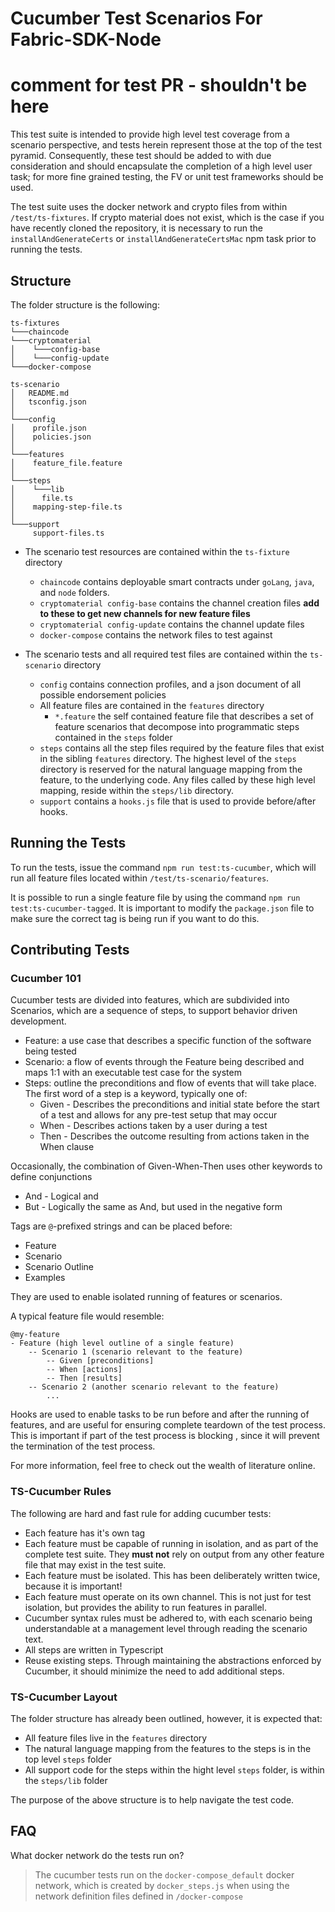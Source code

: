 # Cucumber Test Scenarios For Fabric-SDK-Node

# comment for test PR - shouldn't be here
This test suite is intended to provide high level test coverage from a scenario perspective, and tests herein represent those at the top of the test pyramid. Consequently, these test should be added to with due consideration and should encapsulate the completion of a high level user task; for more fine grained testing, the FV or unit test frameworks should be used.

The test suite uses the docker network and crypto files from within `/test/ts-fixtures`. If crypto material does not exist, which is the case if you have recently cloned the repository, it is necessary to run the `installAndGenerateCerts` or `installAndGenerateCertsMac` npm task prior to running the tests.

## Structure

The folder structure is the following:

```
ts-fixtures
└───chaincode
└───cryptomaterial
│    └───config-base
│    └───config-update
└───docker-compose

ts-scenario
│   README.md
│   tsconfig.json 
│   
└───config
│    profile.json
│    policies.json
│
└───features
│    feature_file.feature 
│   
└───steps
│    └───lib
│	   file.ts
│    mapping-step-file.ts
│
└───support
     support-files.ts

```

- The scenario test resources are contained within the `ts-fixture` directory
  - `chaincode` contains deployable smart contracts under `goLang`, `java`, and `node` folders. 
  - `cryptomaterial config-base` contains the channel creation files **add to these to get new channels for new feature files**
  - `cryptomaterial config-update` contains the channel update files
  - `docker-compose` contains the network files to test against

- The scenario tests and all required test files are contained within the `ts-scenario` directory
  - `config` contains connection profiles, and a json document of all possible endorsement policies
  - All feature files are contained in the `features` directory
    - `*.feature` the self contained feature file that describes a set of feature scenarios that decompose into programmatic steps contained in the `steps` folder
  - `steps` contains all the step files required by the feature files that exist in the sibling `features` directory. The highest level of the `steps` directory is reserved for the natural language mapping from the feature, to the underlying code. Any files called by these high level mapping, reside within the `steps/lib` directory.
  - `support` contains a `hooks.js` file that is used to provide before/after hooks.


## Running the Tests
To run the tests, issue the command `npm run test:ts-cucumber`, which will run all feature files located within `/test/ts-scenario/features`.

It is possible to run a single feature file by using the command `npm run test:ts-cucumber-tagged`. It is important to modify the `package.json` file to make sure the correct tag is being run if you want to do this.

## Contributing Tests

### Cucumber 101
Cucumber tests are divided into features, which are subdivided into Scenarios, which are a sequence of steps, to support behavior driven development. 
- Feature: a use case that describes a specific function of the software being tested
- Scenario: a flow of events through the Feature being described and maps 1:1 with an executable test case for the system
- Steps: outline the preconditions and flow of events that will take place. The first word of a step is a keyword, typically one of:
  - Given - Describes the preconditions and initial state before the start of a test and allows for any pre-test setup that may occur
  - When - Describes actions taken by a user during a test
  - Then - Describes the outcome resulting from actions taken in the When clause

Occasionally, the combination of Given-When-Then uses other keywords to define conjunctions
  - And - Logical and
  - But - Logically the same as And, but used in the negative form

Tags are `@`-prefixed strings and can be placed before:
- Feature
- Scenario
- Scenario Outline
- Examples

They are used to enable isolated running of features or scenarios.

A typical feature file would resemble:

	@my-feature
	- Feature (high level outline of a single feature)
		-- Scenario 1 (scenario relevant to the feature)
			-- Given [preconditions]
			-- When [actions]
			-- Then [results]
		-- Scenario 2 (another scenario relevant to the feature)
			...

Hooks are used to enable tasks to be run before and after the running of features, and are useful for ensuring complete teardown of the test process. This is important if part of the test process is blocking , since it will prevent the termination of the test process.

For more information, feel free to check out the wealth of literature online.

### TS-Cucumber Rules

The following are hard and fast rule for adding cucumber tests:
- Each feature has it's own tag
- Each feature must be capable of running in isolation, and as part of the complete test suite. They **must not** rely on output from any other feature file that may exist in the test suite.
- Each feature must be isolated. This has been deliberately written twice, because it is important!
- Each feature must operate on its own channel. This is not just for test isolation, but provides the ability to run features in parallel.
- Cucumber syntax rules must be adhered to, with each scenario being understandable at a management level through reading the scenario text. 
- All steps are written in Typescript
- Reuse existing steps. Through maintaining the abstractions enforced by Cucumber, it should minimize the need to add additional steps.

### TS-Cucumber Layout

The folder structure has already been outlined, however, it is expected that:
- All feature files live in the `features` directory
- The natural language mapping from the features to the steps is in the top level `steps` folder
- All support code for the steps within the hight level `steps` folder, is within the `steps/lib` folder

The purpose of the above structure is to help navigate the test code.

## FAQ

What docker network do the tests run on?
> The cucumber tests run on the `docker-compose_default` docker network, which is created by `docker_steps.js` when using the network definition files defined in `/docker-compose`
